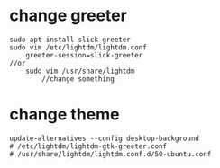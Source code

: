 # change greeter
    sudo apt install slick-greeter
    sudo vim /etc/lightdm/lightdm.conf
        greeter-session=slick-greeter
    //or
        sudo vim /usr/share/lightdm
            //change something
# change theme
    update-alternatives --config desktop-background
    # /etc/lightdm/lightdm-gtk-greeter.conf
    # /usr/share/lightdm/lightdm.conf.d/50-ubuntu.conf

